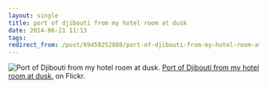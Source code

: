```yaml
---
layout: single
title: port of djibouti from my hotel room at dusk
date: 2014-06-21 11:13
tags:
redirect_from: /post/89459252880/port-of-djibouti-from-my-hotel-room-at-disk-on
---
```

![Port of Djibouti from my hotel room at dusk.](https://64.media.tumblr.com/54917df400b0de4cd51ea76c1c0dd4e7/tumblr_n7iyaywNpy1szvcjuo1_640.jpg)
[Port of Djibouti from my hotel room at dusk.](https://www.flickr.com/photos/rhwood/14493260003/) on Flickr.
